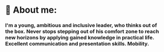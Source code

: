 <h1>👤 About me:</h1>

<h3><b>I'm a young, ambitious and inclusive leader, who thinks out of the box. Never stops stepping out of his comfort zone to reach new horizons by applying gained knowledge in practical life. Excellent communication and presentation skills. Mobility.</b></h3>
